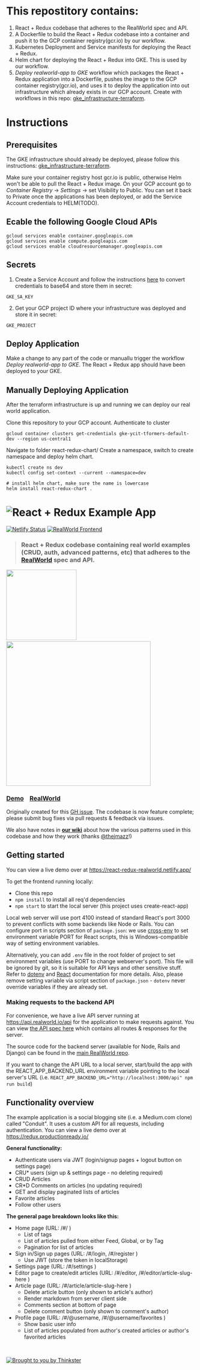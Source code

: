# This repostitory contains:
1. React + Redux codebase that adheres to the RealWorld spec and API.
2. A Dockerfile to build the React + Redux codebase into a container and push it to the GCP container registry(gcr.io) by our workflow.
3. Kubernetes Deployment and Service manifests for deploying the React + Redux.
4. Helm chart for deploying the React + Redux into GKE. This is used by our workflow.
5. *Deploy realworld-app to GKE* workflow which packages the React + Redux application into a Dockerfile, pushes the image to the GCP container registry(gcr.io), and uses it to deploy the application into out infrastructure which already exists in our GCP account. Create with workflows in this repo: [gke_infrastructure-terraform](https://github.com/dpizar/dpizar_gke-infrastructure-terraform).

# Instructions
## Prerequisites
The GKE infrastructure should already be deployed, please follow this instructions: [gke_infrastructure-terraform](https://github.com/dpizar/dpizar_gke-infrastructure-terraform).

Make sure your container registry host gcr.io is public, otherwise Helm won't be able to pull the React + Redux image. On your GCP account go to *Container Registry* -> *Settings* -> set Visibility to Public. You can set it back to Private once the applications has been deployed, or add the Service Account credentials to HELM(TODO).

## Ecable the following Google Cloud APIs
```
gcloud services enable container.googleapis.com
gcloud services enable compute.googleapis.com 
gcloud services enable cloudresourcemanager.googleapis.com
```

## Secrets
1. Create a Service Account and follow the instructions [here](https://docs.github.com/en/actions/deployment/deploying-to-your-cloud-provider/deploying-to-google-kubernetes-engine) to convert credentials to base64 and store them in secret:
```
GKE_SA_KEY
```
2. Get your GCP project ID where your infrastructure was deployed and store it in secret:
```
GKE_PROJECT
```
## Deploy Application
Make a change to any part of the code or manuallu trigger the workflow *Deploy realworld-app to GKE*.
The React + Redux app should have been deployed to your GKE.

## Manually Deploying Application
After the terraform infrastructure is up and running we can deploy our real world application.

Clone this repository to your GCP account.
Authenticate to cluster 
```
gcloud container clusters get-credentials gke-ycit-tformers-default-dev --region us-central1 
```

Navigate to folder react-redux-chart/
Create a namespace, switch to create namespace and deploy helm chart.
```
kubectl create ns dev
kubectl config set-context --current --namespace=dev

# install helm chart, make sure the name is lowercase
helm install react-redux-chart .
```

# ![React + Redux Example App](project-logo.png)
[![Netlify Status](https://api.netlify.com/api/v1/badges/aa569c8f-ebd5-413e-9fb2-e34facc71873/deploy-status)](https://app.netlify.com/sites/react-redux-realworld/deploys)
[![RealWorld Frontend](https://img.shields.io/badge/realworld-frontend-%23783578.svg)](http://realworld.io)

> ### React + Redux codebase containing real world examples (CRUD, auth, advanced patterns, etc) that adheres to the [RealWorld](https://github.com/gothinkster/realworld-example-apps) spec and API.

<a href="https://stackblitz.com/edit/react-redux-realworld" target="_blank"><img width="187" src="https://github.com/gothinkster/realworld/blob/master/media/edit_on_blitz.png?raw=true" /></a>&nbsp;&nbsp;<a href="https://thinkster.io/tutorials/build-a-real-world-react-redux-application" target="_blank"><img width="384" src="https://raw.githubusercontent.com/gothinkster/realworld/master/media/learn-btn-hr.png" /></a>

### [Demo](https://react-redux-realworld.netlify.app/)&nbsp;&nbsp;&nbsp;&nbsp;[RealWorld](https://github.com/gothinkster/realworld)

Originally created for this [GH issue](https://github.com/reactjs/redux/issues/1353). The codebase is now feature complete; please submit bug fixes via pull requests & feedback via issues.

We also have notes in [**our wiki**](https://github.com/khaledosman/react-redux-realworld-example-app/wiki) about how the various patterns used in this codebase and how they work (thanks [@thejmazz](https://github.com/thejmazz)!)


## Getting started

You can view a live demo over at https://react-redux-realworld.netlify.app/

To get the frontend running locally:

- Clone this repo
- `npm install` to install all req'd dependencies
- `npm start` to start the local server (this project uses create-react-app)

Local web server will use port 4100 instead of standard React's port 3000 to prevent conflicts with some backends like Node or Rails. You can configure port in scripts section of `package.json`: we use [cross-env](https://github.com/kentcdodds/cross-env) to set environment variable PORT for React scripts, this is Windows-compatible way of setting environment variables.
 
Alternatively, you can add `.env` file in the root folder of project to set environment variables (use PORT to change webserver's port). This file will be ignored by git, so it is suitable for API keys and other sensitive stuff. Refer to [dotenv](https://github.com/motdotla/dotenv) and [React](https://github.com/facebookincubator/create-react-app/blob/master/packages/react-scripts/template/README.md#adding-development-environment-variables-in-env) documentation for more details. Also, please remove setting variable via script section of `package.json` - `dotenv` never override variables if they are already set.  

### Making requests to the backend API

For convenience, we have a live API server running at https://api.realworld.io/api for the application to make requests against. You can view [the API spec here](https://github.com/GoThinkster/productionready/blob/master/api) which contains all routes & responses for the server.

The source code for the backend server (available for Node, Rails and Django) can be found in the [main RealWorld repo](https://github.com/gothinkster/realworld).

If you want to change the API URL to a local server, start/build the app with the REACT_APP_BACKEND_URL environment variable pointing to the local server's URL (i.e. `REACT_APP_BACKEND_URL="http://localhost:3000/api" npm run build`)


## Functionality overview

The example application is a social blogging site (i.e. a Medium.com clone) called "Conduit". It uses a custom API for all requests, including authentication. You can view a live demo over at https://redux.productionready.io/

**General functionality:**

- Authenticate users via JWT (login/signup pages + logout button on settings page)
- CRU* users (sign up & settings page - no deleting required)
- CRUD Articles
- CR*D Comments on articles (no updating required)
- GET and display paginated lists of articles
- Favorite articles
- Follow other users

**The general page breakdown looks like this:**

- Home page (URL: /#/ )
    - List of tags
    - List of articles pulled from either Feed, Global, or by Tag
    - Pagination for list of articles
- Sign in/Sign up pages (URL: /#/login, /#/register )
    - Use JWT (store the token in localStorage)
- Settings page (URL: /#/settings )
- Editor page to create/edit articles (URL: /#/editor, /#/editor/article-slug-here )
- Article page (URL: /#/article/article-slug-here )
    - Delete article button (only shown to article's author)
    - Render markdown from server client side
    - Comments section at bottom of page
    - Delete comment button (only shown to comment's author)
- Profile page (URL: /#/@username, /#/@username/favorites )
    - Show basic user info
    - List of articles populated from author's created articles or author's favorited articles

<br />

[![Brought to you by Thinkster](https://raw.githubusercontent.com/gothinkster/realworld/master/media/end.png)](https://thinkster.io)
